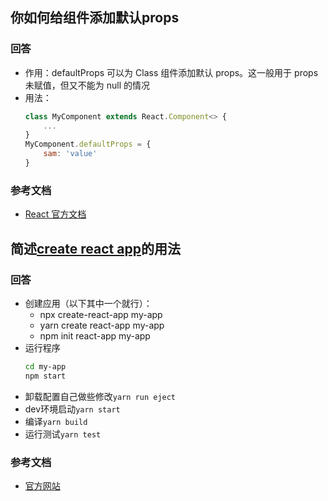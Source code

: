 ## 你如何给组件添加默认props

### 回答

-   作用：defaultProps 可以为 Class 组件添加默认 props。这一般用于 props 未赋值，但又不能为 null 的情况
-   用法：
    ```javascript
    class MyComponent extends React.Component<> {
        ...
    }
    MyComponent.defaultProps = {
        sam: 'value'
    }
    ```

### 参考文档

-   [React 官方文档](https://zh-hans.reactjs.org/docs/react-component.html#defaultprops)

## 简述[create react app](https://github.com/facebook/create-react-app)的用法

### 回答

-   创建应用（以下其中一个就行）：
    -   npx create-react-app my-app
    -   yarn create react-app my-app
    -   npm init react-app my-app
-   运行程序
    ```bash
    cd my-app
    npm start
    ```
-   卸载配置自己做些修改`yarn run eject`
-   dev环境启动`yarn start`
-   编译`yarn build`
-   运行测试`yarn test`

### 参考文档

-   [官方网站](https://create-react-app.dev)
